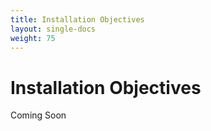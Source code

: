 ```yaml
---
title: Installation Objectives
layout: single-docs
weight: 75
---
```

# Installation Objectives

Coming Soon
